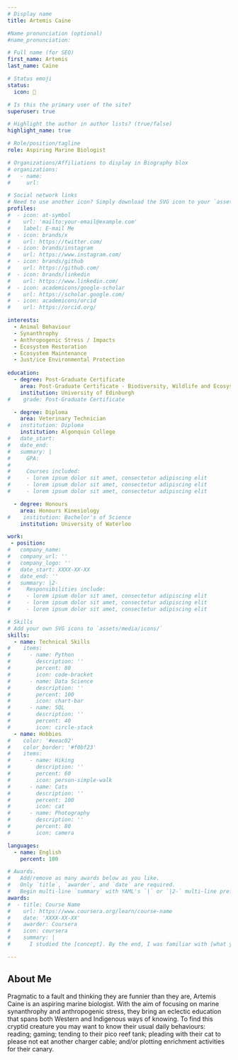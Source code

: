 ```yaml
---
# Display name
title: Artemis Caine

#Name pronunciation (optional)
#name_pronunciation: 

# Full name (for SEO)
first_name: Artemis
last_name: Caine

# Status emoji
status:
  icon: 🐳

# Is this the primary user of the site?
superuser: true

# Highlight the author in author lists? (true/false)
highlight_name: true

# Role/position/tagline
role: Aspiring Marine Biologist

# Organizations/Affiliations to display in Biography blox
# organizations:
#   - name: 
#     url: 

# Social network links
# Need to use another icon? Simply download the SVG icon to your `assets/media/icons/` folder.
profiles:
#  - icon: at-symbol
#    url: 'mailto:your-email@example.com'
#    label: E-mail Me
#  - icon: brands/x
#    url: https://twitter.com/
#  - icon: brands/instagram
#    url: https://www.instagram.com/
#  - icon: brands/github
#    url: https://github.com/
#  - icon: brands/linkedin
#    url: https://www.linkedin.com/
#  - icon: academicons/google-scholar
#    url: https://scholar.google.com/
#  - icon: academicons/orcid
#    url: https://orcid.org/

interests:
  - Animal Behaviour
  - Synanthrophy
  - Anthropogenic Stress / Impacts
  - Ecosystem Restoration
  - Ecosystem Maintenance
  - Just/ice Environmental Protection
  
education:
  - degree: Post-Graduate Certificate
    area: Post-Graduate Certificate - Biodiversity, Wildlife and Ecosystem Health
    institution: University of Edinburgh
#    grade: Post-Graduate Certificate

  - degree: Diploma
    area: Veterinary Technician
#   institution: Diploma
    institution: Algonquin College
#   date_start: 
#   date_end: 
#   summary: |
#     GPA: 
#
#     Courses included:
#     - lorem ipsum dolor sit amet, consectetur adipiscing elit
#     - lorem ipsum dolor sit amet, consectetur adipiscing elit
#     - lorem ipsum dolor sit amet, consectetur adipiscing elit

  - degree: Honours
    area: Honours Kinesiology
#    institution: Bachelor's of Science
    institution: University of Waterloo

work:
 - position: 
#   company_name: 
#   company_url: ''
#   company_logo: ''
#   date_start: XXXX-XX-XX
#   date_end: ''
#   summary: |2-
#     Responsibilities include:
#     - lorem ipsum dolor sit amet, consectetur adipiscing elit
#     - lorem ipsum dolor sit amet, consectetur adipiscing elit
#     - lorem ipsum dolor sit amet, consectetur adipiscing elit

# Skills
# Add your own SVG icons to `assets/media/icons/`
skills:
  - name: Technical Skills
#    items:
#      - name: Python
#        description: ''
#        percent: 80
#        icon: code-bracket
#      - name: Data Science
#        description: ''
#        percent: 100
#        icon: chart-bar
#      - name: SQL
#        description: ''
#        percent: 40
#        icon: circle-stack
  - name: Hobbies
#    color: '#eeac02'
#    color_border: '#f0bf23'
#    items:
#      - name: Hiking
#        description: ''
#        percent: 60
#        icon: person-simple-walk
#      - name: Cats
#        description: ''
#        percent: 100
#        icon: cat
#      - name: Photography
#        description: ''
#        percent: 80
#        icon: camera

languages:
  - name: English
    percent: 100

# Awards.
#   Add/remove as many awards below as you like.
#   Only `title`, `awarder`, and `date` are required.
#   Begin multi-line `summary` with YAML's `|` or `|2-` multi-line prefix and indent 2 spaces below.
awards:
#  - title: Course Name
#    url: https://www.coursera.org/learn/course-name
#    date: 'XXXX-XX-XX'
#    awarder: Coursera
#    icon: coursera
#    summary: |
#      I studied the [concept]. By the end, I was familiar with [what you can do because of the course].

---
```


## About Me

Pragmatic to a fault and thinking they are funnier than they are, Artemis Caine is an aspiring marine biologist.  With the aim of focusing on marine synanthrophy and anthropogenic stress, they bring an eclectic education that spans both Western and Indigenous ways of knowing.  To find this cryptid creature you may want to know their usual daily behaviours: reading; gaming; tending to their pico reef tank; pleading with their cat to please not eat another charger cable; and/or plotting enrichment activities for their canary.